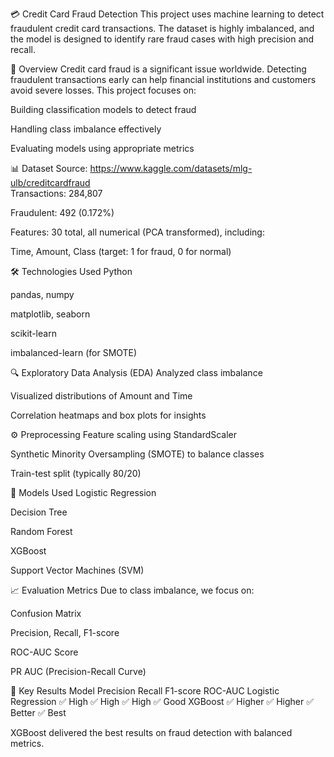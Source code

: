 💳 Credit Card Fraud Detection
This project uses machine learning to detect fraudulent credit card transactions. The dataset is highly imbalanced, and the model is designed to identify rare fraud cases with high precision and recall.

📌 Overview
Credit card fraud is a significant issue worldwide. Detecting fraudulent transactions early can help financial institutions and customers avoid severe losses. This project focuses on:

Building classification models to detect fraud

Handling class imbalance effectively

Evaluating models using appropriate metrics

📊 Dataset
Source: https://www.kaggle.com/datasets/mlg-ulb/creditcardfraud                                                                                   
Transactions: 284,807

Fraudulent: 492 (0.172%)

Features: 30 total, all numerical (PCA transformed), including:

Time, Amount, Class (target: 1 for fraud, 0 for normal)

🛠️ Technologies Used
Python

pandas, numpy

matplotlib, seaborn

scikit-learn

imbalanced-learn (for SMOTE)

🔍 Exploratory Data Analysis (EDA)
Analyzed class imbalance

Visualized distributions of Amount and Time

Correlation heatmaps and box plots for insights

⚙️ Preprocessing
Feature scaling using StandardScaler

Synthetic Minority Oversampling (SMOTE) to balance classes

Train-test split (typically 80/20)

🤖 Models Used
Logistic Regression

Decision Tree

Random Forest

XGBoost

Support Vector Machines (SVM)

📈 Evaluation Metrics
Due to class imbalance, we focus on:

Confusion Matrix

Precision, Recall, F1-score

ROC-AUC Score

PR AUC (Precision-Recall Curve)


📌 Key Results
Model               	Precision	  Recall	  F1-score	  ROC-AUC
Logistic Regression	  ✅ High	   ✅ High	   ✅ High	  ✅ Good
XGBoost	              ✅ Higher	 ✅ Higher	 ✅ Better	✅ Best

XGBoost delivered the best results on fraud detection with balanced metrics.
